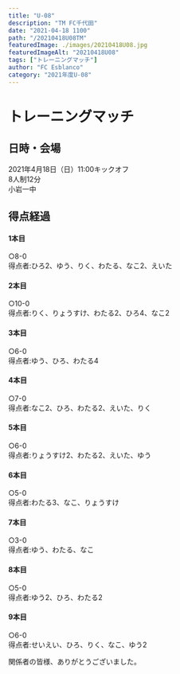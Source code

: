 ```yaml
---
title: "U-08"
description: "TM FC千代田"
date: "2021-04-18 1100"
path: "/20210418U08TM"
featuredImage: ./images/20210418U08.jpg
featuredImageAlt: "20210418U08"
tags: ["トレーニングマッチ"]
author: "FC Esblanco"
category: "2021年度U-08"
---
```




# トレーニングマッチ

## 日時・会場

2021年4月18日（日）11:00キックオフ  
8人制12分  
小岩一中

## 得点経過

#### 1本目
○8-0  
得点者:ひろ2、ゆう、りく、わたる、なこ2、えいた

#### 2本目
○10-0  
得点者:りく、りょうすけ、わたる2、ひろ4、なこ2

#### 3本目
○6-0  
得点者:ゆう、ひろ、わたる4

#### 4本目
○7-0  
得点者:なこ2、ひろ、わたる2、えいた、りく

#### 5本目
○6-0  
得点者:りょうすけ2、わたる2、えいた、ゆう

#### 6本目
○5-0  
得点者:わたる3、なこ、りょうすけ

#### 7本目
○3-0  
得点者:ゆう、わたる、なこ

#### 8本目
○5-0  
得点者:ゆう2、ひろ、わたる2

#### 9本目
○6-0  
得点者:せいえい、ひろ、りく、なこ、ゆう2


関係者の皆様、ありがとうございました。
